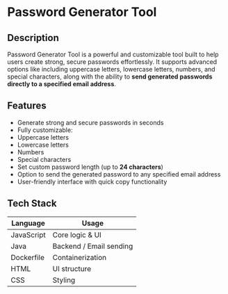 # Password Generator Tool

## Description
Password Generator Tool is a powerful and customizable tool built to help users create strong, secure passwords effortlessly. It supports advanced options like including uppercase letters, lowercase letters, numbers, and special characters, along with the ability to **send generated passwords directly to a specified email address**.

## Features
-  Generate strong and secure passwords in seconds  
-  Fully customizable:
  - Uppercase letters
  - Lowercase letters
  - Numbers
  - Special characters
-  Set custom password length (up to **24 characters**)  
-  Option to send the generated password to any specified email address  
-  User-friendly interface with quick copy functionality

##  Tech Stack

| Language    | Usage                   |
|-------------|-------------------------|
| JavaScript  | Core logic & UI         |
| Java        | Backend / Email sending |
| Dockerfile  | Containerization        |
| HTML        | UI structure            |
| CSS         | Styling                 |
